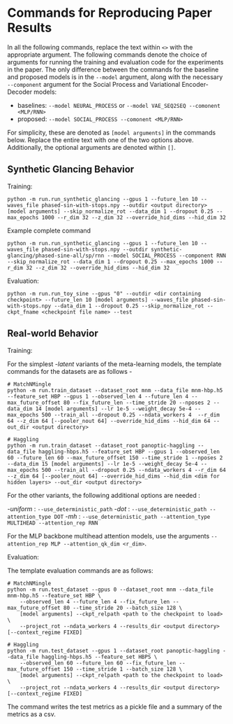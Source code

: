 # Commands for Reproducing Paper Results

In all the following commands, replace the text within `<>` with the appropriate argument. The following commands denote the choice of arguments for running the training and evaluation code for the experiments in the paper. The only difference between the commands for the baseline and proposed models is in the `--model` argument, along with the necessary `--component` argument for the Social Process and Variational Encoder-Decoder models:

- baselines: `--model NEURAL_PROCESS` or `--model VAE_SEQ2SEQ --comonent <MLP/RNN>`
- proposed: `--model SOCIAL_PROCESS --comonent <MLP/RNN>`

For simplicity, these are denoted as `[model arguments]` in the commands below. Replace the entire text with one of the two options above. Additionally, the optional arguments are denoted within `[]`.

## Synthetic Glancing Behavior

Training:

```
python -m run.run_synthetic_glancing --gpus 1 --future_len 10 --waves_file phased-sin-with-stops.npy --outdir <output directory> [model arguments] --skip_normalize_rot --data_dim 1 --dropout 0.25 --max_epochs 1000 --r_dim 32 --z_dim 32 --override_hid_dims --hid_dim 32
```

Example complete command
```
python -m run.run_synthetic_glancing --gpus 1 --future_len 10 --waves_file phased-sin-with-stops.npy --outdir synthetic-glancing/phased-sine-all/sp/rnn --model SOCIAL_PROCESS --component RNN --skip_normalize_rot --data_dim 1 --dropout 0.25 --max_epochs 1000 --r_dim 32 --z_dim 32 --override_hid_dims --hid_dim 32
```

Evaluation:

```
python -m run.run_toy_sine --gpus "0" --outdir <dir containing checkpoint> --future_len 10 [model arguments] --waves_file phased-sin-with-stops.npy --data_dim 1 --dropout 0.25 --skip_normalize_rot --ckpt_fname <checkpoint file name> --test
```

## Real-world Behavior

Training:

For the simplest *-latent* variants of the meta-learning models, the template commands for the datasets are as follows -

```
# MatchNMingle
python -m run.train_dataset --dataset_root mnm --data_file mnm-hbp.h5 --feature_set HBP --gpus 1 --observed_len 4 --future_len 4 --max_future_offset 80 --fix_future_len --time_stride 20 --nposes 2 --data_dim 14 [model arguments] --lr 1e-5 --weight_decay 5e-4 --max_epochs 500 --train_all --dropout 0.25 --ndata_workers 4  --r_dim 64 --z_dim 64 [--pooler_nout 64] --override_hid_dims --hid_dim 64 --out_dir <output directory>
```

```
# Haggling
python -m run.train_dataset --dataset_root panoptic-haggling --data_file haggling-hbps.h5 --feature_set HBP --gpus 1 --observed_len 60 --future_len 60 --max_future_offset 150 --time_stride 1 --nposes 2 --data_dim 15 [model arguments] --lr 1e-5 --weight_decay 5e-4 --max_epochs 500 --train_all --dropout 0.25 --ndata_workers 4 --r_dim 64 --z_dim 64 [--pooler_nout 64] --override_hid_dims --hid_dim <dim for hidden layers> --out_dir <output directory>
```

For the other variants, the following additional options are needed :


 *-uniform* : `--use_deterministic_path`
 *-dot* : `--use_deterministic_path --attention_type DOT`
 *-mh* : `--use_deterministic_path --attention_type MULTIHEAD --attention_rep RNN`

For the MLP backbone multihead attention models, use the arguments `--attention_rep MLP --attention_qk_dim <r_dim>`.


Evaluation:

The template evaluation commands are as follows:

```
# MatchNMingle
python -m run.test_dataset --gpus 0 --dataset_root mnm --data_file mnm-hbp.h5 --feature_set HBP \
    --observed_len 4 --future_len 4 --fix_future_len --max_future_offset 80 --time_stride 20 --batch_size 128 \
    [model arguments] --ckpt_relpath <path to the checkpoint to load> \
    --project_rot --ndata_workers 4 --results_dir <output directory>  [--context_regime FIXED]
```

```
# Haggling
python -m run.test_dataset --gpus 1 --dataset_root panoptic-haggling --data_file haggling-hbps.h5 --feature_set HBPS \
    --observed_len 60 --future_len 60 --fix_future_len --max_future_offset 150 --time_stride 1 --batch_size 128 \
    [model arguments] --ckpt_relpath <path to the checkpoint to load> \
    --project_rot --ndata_workers 4 --results_dir <output directory>  [--context_regime FIXED]
```

The command writes the test metrics as a pickle file and a summary of the metrics as a csv.